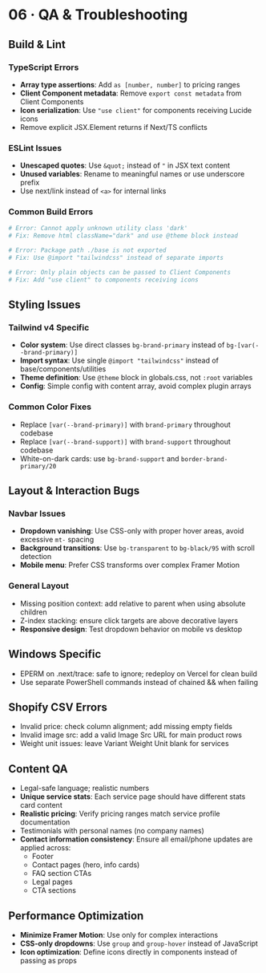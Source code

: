 # 06 · QA & Troubleshooting

## Build & Lint

### TypeScript Errors
- **Array type assertions**: Add `as [number, number]` to pricing ranges
- **Client Component metadata**: Remove `export const metadata` from Client Components
- **Icon serialization**: Use `"use client"` for components receiving Lucide icons
- Remove explicit JSX.Element returns if Next/TS conflicts

### ESLint Issues
- **Unescaped quotes**: Use `&quot;` instead of `"` in JSX text content
- **Unused variables**: Rename to meaningful names or use underscore prefix
- Use next/link instead of `<a>` for internal links

### Common Build Errors
```bash
# Error: Cannot apply unknown utility class 'dark'
# Fix: Remove html className="dark" and use @theme block instead

# Error: Package path ./base is not exported
# Fix: Use @import "tailwindcss" instead of separate imports

# Error: Only plain objects can be passed to Client Components
# Fix: Add "use client" to components receiving icons
```

## Styling Issues

### Tailwind v4 Specific
- **Color system**: Use direct classes `bg-brand-primary` instead of `bg-[var(--brand-primary)]`
- **Import syntax**: Use single `@import "tailwindcss"` instead of base/components/utilities
- **Theme definition**: Use `@theme` block in globals.css, not `:root` variables
- **Config**: Simple config with content array, avoid complex plugin arrays

### Common Color Fixes
- Replace `[var(--brand-primary)]` with `brand-primary` throughout codebase
- Replace `[var(--brand-support)]` with `brand-support` throughout codebase
- White-on-dark cards: use `bg-brand-support` and `border-brand-primary/20`

## Layout & Interaction Bugs

### Navbar Issues
- **Dropdown vanishing**: Use CSS-only with proper hover areas, avoid excessive `mt-` spacing
- **Background transitions**: Use `bg-transparent` to `bg-black/95` with scroll detection
- **Mobile menu**: Prefer CSS transforms over complex Framer Motion

### General Layout
- Missing position context: add relative to parent when using absolute children
- Z-index stacking: ensure click targets are above decorative layers
- **Responsive design**: Test dropdown behavior on mobile vs desktop

## Windows Specific
- EPERM on .next/trace: safe to ignore; redeploy on Vercel for clean build
- Use separate PowerShell commands instead of chained && when failing

## Shopify CSV Errors
- Invalid price: check column alignment; add missing empty fields
- Invalid image src: add a valid Image Src URL for main product rows
- Weight unit issues: leave Variant Weight Unit blank for services

## Content QA
- Legal-safe language; realistic numbers
- **Unique service stats**: Each service page should have different stats card content
- **Realistic pricing**: Verify pricing ranges match service profile documentation
- Testimonials with personal names (no company names)
- **Contact information consistency**: Ensure all email/phone updates are applied across:
  - Footer
  - Contact pages (hero, info cards)
  - FAQ section CTAs
  - Legal pages
  - CTA sections

## Performance Optimization
- **Minimize Framer Motion**: Use only for complex interactions
- **CSS-only dropdowns**: Use `group` and `group-hover` instead of JavaScript
- **Icon optimization**: Define icons directly in components instead of passing as props
